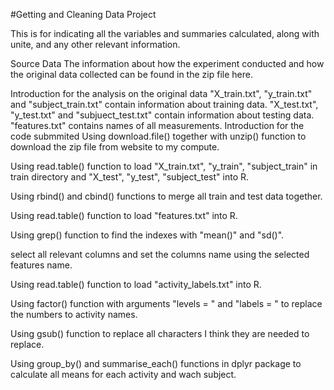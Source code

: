 #Getting and Cleaning Data Project

This is for indicating all the variables and summaries calculated, along with unite, and any other relevant information.

Source Data
The information about how the experiment conducted and how the original data collected can be found in the zip file here.

Introduction for the analysis on the original data
"X_train.txt", "y_train.txt" and "subject_train.txt" contain information about training data.
"X_test.txt", "y_test.txt" and "subjuect_test.txt" contain information about testing data.
"features.txt" contains names of all measurements.
Introduction for the code submmited
Using download.file() together with unzip() function to download the zip file from website to my compute.

Using read.table() function to load "X_train.txt", "y_train", "subject_train" in train directory and "X_test", "y_test", "subject_test" into R.

Using rbind() and cbind() functions to merge all train and test data together.

Using read.table() function to load "features.txt" into R.

Using grep() function to find the indexes with "mean()" and "sd()".

select all relevant columns and set the columns name using the selected features name.

Using read.table() function to load "activity_labels.txt" into R.

Using factor() function with arguments "levels = " and "labels = " to replace the numbers to activity names.

Using gsub() function to replace all characters I think they are needed to replace.

Using group_by() and summarise_each() functions in dplyr package to calculate all means for each activity and wach subject.
